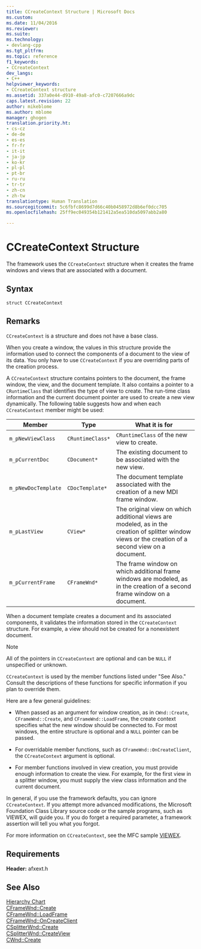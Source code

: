 ```yaml
---
title: CCreateContext Structure | Microsoft Docs
ms.custom: 
ms.date: 11/04/2016
ms.reviewer: 
ms.suite: 
ms.technology:
- devlang-cpp
ms.tgt_pltfrm: 
ms.topic: reference
f1_keywords:
- CCreateContext
dev_langs:
- C++
helpviewer_keywords:
- CCreateContext structure
ms.assetid: 337a0e44-d910-49a8-afc0-c7207666a9dc
caps.latest.revision: 22
author: mikeblome
ms.author: mblome
manager: ghogen
translation.priority.ht:
- cs-cz
- de-de
- es-es
- fr-fr
- it-it
- ja-jp
- ko-kr
- pl-pl
- pt-br
- ru-ru
- tr-tr
- zh-cn
- zh-tw
translationtype: Human Translation
ms.sourcegitcommit: 5c6fbfc8699d7d66c40b0458972d8b6ef0dcc705
ms.openlocfilehash: 25ff9ec049354b121412a5ea510da5097abb2a80

---
```

# CCreateContext Structure
The framework uses the `CCreateContext` structure when it creates the frame windows and views that are associated with a document.  
  
## Syntax  
  
```  
struct CCreateContext  
```  
  
## Remarks  
 `CCreateContext` is a structure and does not have a base class.  
  
 When you create a window, the values in this structure provide the information used to connect the components of a document to the view of its data. You only have to use `CCreateContext` if you are overriding parts of the creation process.  
  
 A `CCreateContext` structure contains pointers to the document, the frame window, the view, and the document template. It also contains a pointer to a `CRuntimeClass` that identifies the type of view to create. The run-time class information and the current document pointer are used to create a new view dynamically. The following table suggests how and when each `CCreateContext` member might be used:  
  
|Member|Type|What it is for|  
|------------|----------|--------------------|  
|`m_pNewViewClass`|`CRuntimeClass*`|`CRuntimeClass` of the new view to create.|  
|`m_pCurrentDoc`|`CDocument*`|The existing document to be associated with the new view.|  
|`m_pNewDocTemplate`|`CDocTemplate*`|The document template associated with the creation of a new MDI frame window.|  
|`m_pLastView`|`CView*`|The original view on which additional views are modeled, as in the creation of splitter window views or the creation of a second view on a document.|  
|`m_pCurrentFrame`|`CFrameWnd*`|The frame window on which additional frame windows are modeled, as in the creation of a second frame window on a document.|  
  
 When a document template creates a document and its associated components, it validates the information stored in the `CCreateContext` structure. For example, a view should not be created for a nonexistent document.  
  
> [!NOTE]
>  All of the pointers in `CCreateContext` are optional and can be `NULL` if unspecified or unknown.  
  
 `CCreateContext` is used by the member functions listed under "See Also." Consult the descriptions of these functions for specific information if you plan to override them.  
  
 Here are a few general guidelines:  
  
-   When passed as an argument for window creation, as in `CWnd::Create`, `CFrameWnd::Create`, and `CFrameWnd::LoadFrame`, the create context specifies what the new window should be connected to. For most windows, the entire structure is optional and a `NULL` pointer can be passed.  
  
-   For overridable member functions, such as `CFrameWnd::OnCreateClient`, the `CCreateContext` argument is optional.  
  
-   For member functions involved in view creation, you must provide enough information to create the view. For example, for the first view in a splitter window, you must supply the view class information and the current document.  
  
 In general, if you use the framework defaults, you can ignore `CCreateContext`. If you attempt more advanced modifications, the Microsoft Foundation Class Library source code or the sample programs, such as VIEWEX, will guide you. If you do forget a required parameter, a framework assertion will tell you what you forgot.  
  
 For more information on `CCreateContext`, see the MFC sample [VIEWEX](../../visual-cpp-samples.md).  
  
## Requirements  
 **Header:** afxext.h  
  
## See Also  
 [Hierarchy Chart](../../mfc/hierarchy-chart.md)   
 [CFrameWnd::Create](../../mfc/reference/cframewnd-class.md#cframewnd__create)   
 [CFrameWnd::LoadFrame](../../mfc/reference/cframewnd-class.md#cframewnd__loadframe)   
 [CFrameWnd::OnCreateClient](../../mfc/reference/cframewnd-class.md#cframewnd__oncreateclient)   
 [CSplitterWnd::Create](../../mfc/reference/csplitterwnd-class.md#csplitterwnd__create)   
 [CSplitterWnd::CreateView](../../mfc/reference/csplitterwnd-class.md#csplitterwnd__createview)   
 [CWnd::Create](../../mfc/reference/cwnd-class.md#cwnd__create)




<!--HONumber=Jan17_HO1-->


